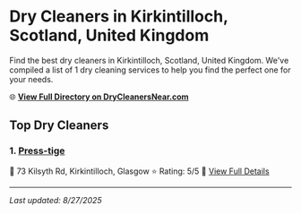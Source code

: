 # Dry Cleaners in Kirkintilloch, Scotland, United Kingdom

Find the best dry cleaners in Kirkintilloch, Scotland, United Kingdom. We've compiled a list of 1 dry cleaning services to help you find the perfect one for your needs.

🌐 **[View Full Directory on DryCleanersNear.com](https://drycleanersnear.com/city/United%20Kingdom/Scotland/Kirkintilloch)**

## Top Dry Cleaners

### 1. [Press-tige](https://drycleanersnear.com/dryCleaner/689408bcfa09c6c0709d95e8/press-tige)
📍 73 Kilsyth Rd, Kirkintilloch, Glasgow
⭐ Rating: 5/5
🔗 [View Full Details](https://drycleanersnear.com/dryCleaner/689408bcfa09c6c0709d95e8/press-tige)


---

*Last updated: 8/27/2025*
